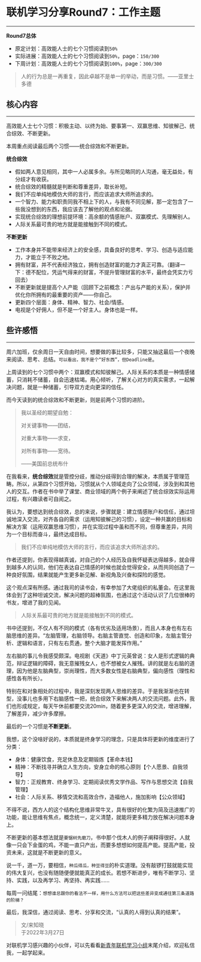 # 联机学习分享Round7：工作主题

----



**Round7总体**

- 原定计划：高效能人士的七个习惯阅读到`50%`
- 实际进展：高效能人士的七个习惯阅读到`50%`，page：`150/300`
- 下周计划：高效能人士的七个习惯阅读到`100%`，page：`300/300`

> 人的行为总是一再重复，因此卓越不是单一的举动，而是习惯。——亚里士多德



## 核心内容

---

高效能人士七个习惯：积极主动、以终为始、要事第一、双赢思维、知彼解己、统合综效、不断更新。

本周重点阅读最后两个习惯——统合综效和不断更新。

**统合综效**

- 假如两人意见相同，其中一人必属多余。与所见略同的人沟通，毫无益处，有分歧才有收获。
- 统合综效的精髓就是判断和尊重差异，取长补短。
- 我们不应单纯地模仿大师的言行，而应该追求大师所追求的。
- 一个智力、能力和职责同我不相上下的人，与我有不同见解，那一定包含了一些我没想到的东西，我应该去了解他的观点和论据。
- 实现统合综效的理想前提环境：高余额的情感账户、双赢模式、先理解别人。
- 人际关系最可贵的地方就是能接触到不同的模式。

**不断更新**

- 工作本身并不能带来经济上的安全感，具备良好的思考、学习、创造与适应能力，才能立于不败之地。
- 拥有财富，并不代表经济独立，拥有创造财富的能力才真正可靠。（翻译一下：德不配位，凭运气得来的财富，不提升管理财富的水平，最终会凭实力亏回去）
- 不断更新就是提高个人产能（回顾下之前概念：产出与产能的关系），保护并优化你所拥有的最重要的资产——你自己。
- 更新四个层面：身体、精神、智力、社会/情感。
- 电视是个好佣人，但不是一个好主人。身体也是一样。




## 些许感悟

---

周六加班，仅余周日一天自由时间，想要做的事比较多，只能又抽这最后一个夜晚来阅读、思考、总结。`可以看出，我不是个“好东西”，但Deadline是`。

上周读到的七个习惯中两个：双赢模式和知彼解己。人际关系的本质是一种情感储蓄，只消耗不储蓄，自会迅速枯竭。用心倾听，了解关心对方的真实需求，一起解决问题，就是一种储蓄，引导双方走向更深的信任。

而今天读到的统合综效和不断更新，则是前两个习惯的进阶。

> 我以圣经的期望自勉：
>
> 对关键事物——团结，
>
> 对重大事物——求变，
>
> 对所有事物——宽待。
>
> ——美国前总统布什

在我看来，**统合综效**就是管控分歧，推动分歧得到合理的解决，本质属于管理范畴。所以，从第四个习惯开始，习惯就从个人领域走向了公众领域，涉及到和其他人的交互。作者在书中举了课堂、商业领域的两个例子来阐述了统合综效实际运用过程，有兴趣读者可自阅之。

我认为，要想达到统合综效，总的来说，步骤就是：建立情感账户和信任，通过坦诚地深入交流，对齐各自的需求（运用知彼解己的习惯），设定一种共赢的目标和解决方案（运用双赢思维习惯），并在实现过程中虽和而不同，但尊重差异，共同为一个目标而奋斗，最终达成目标。

> 我们不应单纯地模仿大师的言行，而应该追求大师所追求的。

作者还提到，你表现得越真诚，对自己的个人经历及自我怀疑表达得越多，就会得到越多人的认同，他们在表达自己情感的时候也就会觉得安全，从而共同创造了一种良好氛围，结果就能产生更多新见解、新视角及兴奋和探险的感觉。

这个观点深有所感。通过我司的读书会，有幸参加了大佬组织的私董会。在这里我体会到了这种坦诚交流，解决问题的超棒氛围，也通过这个活动认识了几位很棒的书友，增进了我的见闻。

> 人际关系最可贵的地方就是能接触到不同的模式。

书中还提到，不仅人有不同的模式（各有优劣及适用场景），而且人本身也有左右脑思维的差异。“左脑管理，右脑领导。右脑主管直觉、创造和印象，左脑主管分析、逻辑和语言，只有左右贯通，整个大脑才能发挥作用。”

左右脑的事儿令我感受颇深。电视剧《天道》中丁元英曾说：女人是形式逻辑的典范，辩证逻辑的障碍，我无意摧残女人，也不想被女人摧残。讲的就是左右脑的道理，因为他是左脑典型，崇尚理性，而大多数女性是右脑典型，偏向感性（理性和感性各有所长）。

特别在和对象相处的过程中，我是深刻发现两人思维的差异。于是我渐渐也在转型，没事儿也多用下右脑感性一把，统合综效下来解决两人的交流问题。此外，我们也形成规定，每天午休前都要交流20min，随着更多更深入的交流，增进理解，了解差异，减少许多摩擦。

最后的一个习惯是**不断更新**。

我想，这个没啥好说的，本质就是终身学习的理念，只是具体将更新的维度进行了分类：

- 身体：健康饮食，充足休息及定期锻炼【革命本钱】
- 精神：不断找寻并确立人生方向，安身立命的核心原则【个人愿景、自我领导】
- 智力：正规教育、终身学习、定期阅读优秀文学作品、写作与思想交流【自我管理】
- 社会：人际关系、移情交流和高效合作，造福他人，施加影响【公众领域】

不得不说，西方人的这个结构化思维非常牛叉，具有很好的化繁为简及迅速推广的功能，能让思维有焦点，概念统一，定义清楚，就能将更多精力放在解决问题本身上。

不断更新的基本想法就是`要锯树先磨刀`，书中那个伐木人的例子阐释得很好。人就像一只会下金蛋的鸡，不能一直只产出，而要多想想如何提高产能。提高产能，投资未来，这就是不断更新的意义。

说一千，道一万，要相信，`种瓜得瓜，种豆得豆`的朴实道理。没有敲锣打鼓就能实现的伟大复兴，也没有随随便便就能真正的成长。若想不断进步，唯有不断学习、坚持、实践，以及再学习、再坚持、再实践……

每周一问结尾：`想想谁总跟你的看法不一样，用什么方法可以把这些差异变成通往第三条道路的阶梯？`

最后，我深信，通过阅读、思考、分享和交流，“认真的人得到认真的结果”。

> 文/来知晓<br>
> 于2022年3月27日

对联机学习感兴趣的小伙伴，可以先看看[新青年联机学习小组](https://mp.weixin.qq.com/s/OPAk9hOXBMbsdS_sKsvB9g)末尾介绍，欢迎私信我，一起学起来。




